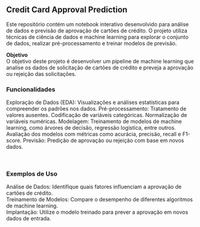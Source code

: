## Credit Card Approval Prediction <br>
Este repositório contém um notebook interativo desenvolvido para análise de dados e previsão de aprovação de cartões de crédito. O projeto utiliza técnicas de ciência de dados e machine learning para explorar o conjunto de dados, realizar pré-processamento e treinar modelos de previsão.

**Objetivo** <br>
O objetivo deste projeto é desenvolver um pipeline de machine learning que analise os dados de solicitação de cartões de crédito e preveja a aprovação ou rejeição das solicitações.

### Funcionalidades
Exploração de Dados (EDA): Visualizações e análises estatísticas para compreender os padrões nos dados.
Pré-processamento:
Tratamento de valores ausentes.
Codificação de variáveis categóricas.
Normalização de variáveis numéricas.
Modelagem:
Treinamento de modelos de machine learning, como árvores de decisão, regressão logística, entre outros.
Avaliação dos modelos com métricas como acurácia, precisão, recall e F1-score.
Previsão:
Predição de aprovação ou rejeição com base em novos dados.


<br>

### Exemplos de Uso <br>
Análise de Dados: Identifique quais fatores influenciam a aprovação de cartões de crédito. <br>
Treinamento de Modelos: Compare o desempenho de diferentes algoritmos de machine learning. <br>
Implantação: Utilize o modelo treinado para prever a aprovação em novos dados de entrada. <br>
